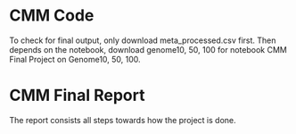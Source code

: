 # CMM Code
To check for final output, only download meta_processed.csv first. 
Then depends on the notebook, download genome10, 50, 100 for notebook CMM Final Project on Genome10, 50, 100. 
# CMM Final Report 
The report consists all steps towards how the project is done.

